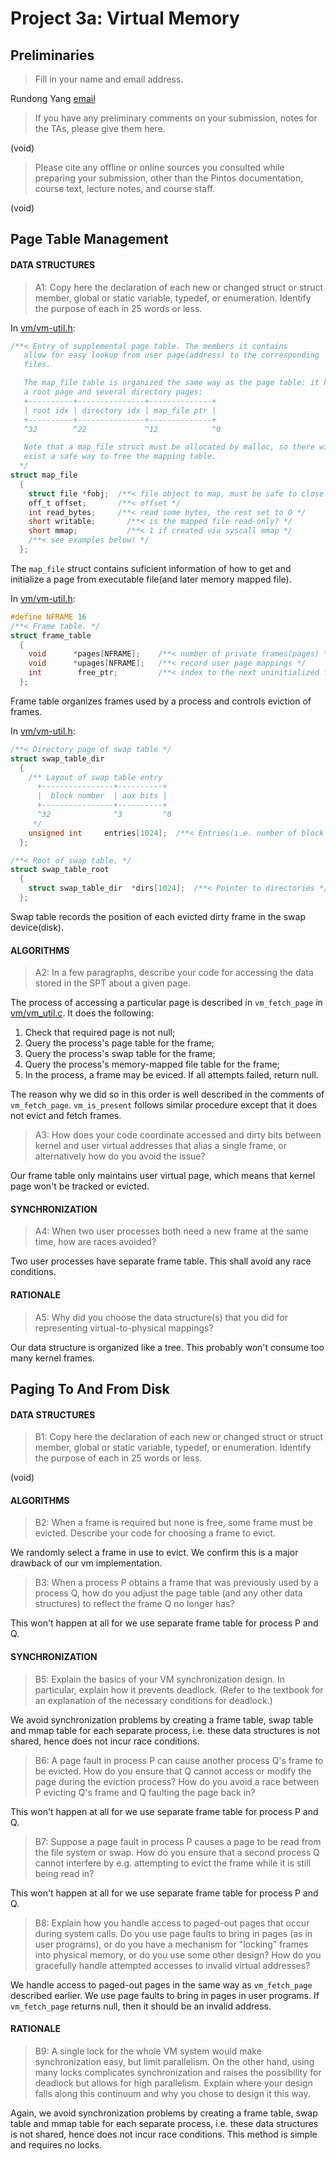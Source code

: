 # Project 3a: Virtual Memory

## Preliminaries

>Fill in your name and email address.

Rundong Yang <a href="mailto:3096842671@qq.com">email</a>

>If you have any preliminary comments on your submission, notes for the TAs, please give them here.

(void)

>Please cite any offline or online sources you consulted while preparing your submission, other than the Pintos documentation, course text, lecture notes, and course staff.

(void)

## Page Table Management

#### DATA STRUCTURES

>A1: Copy here the declaration of each new or changed struct or struct member, global or static variable, typedef, or enumeration.  Identify the purpose of each in 25 words or less.

In [vm/vm-util.h](../src/vm/vm-util.h):
```c
/**< Entry of supplemental page table. The members it contains
   allow for easy lookup from user page(address) to the corresponding
   files.

   The map_file table is organized the same way as the page table; it has
   a root page and several directory pages:
   +----------+---------------+--------------+
   | root idx | directory idx | map_file ptr |
   +----------+---------------+--------------+
   ^32        ^22             ^12            ^0

   Note that a map_file struct must be allocated by malloc, so there will
   exist a safe way to free the mapping table.
  */
struct map_file 
  {
    struct file *fobj;  /**< file object to map, must be safe to close */
    off_t offset;       /**< offset */
    int read_bytes;     /**< read some bytes, the rest set to 0 */
    short writable;       /**< is the mapped file read-only? */
    short mmap;           /**< 1 if created via syscall mmap */
    /**< see examples below! */
  };
```
The `map_file` struct contains suficient information of how to get and initialize a page from
executable file(and later memory mapped file).

In [vm/vm-util.h](../src/vm/vm-util.h):
```c
#define NFRAME 16
/**< Frame table. */
struct frame_table
  {
    void      *pages[NFRAME];    /**< number of private frames(pages) */
    void      *upages[NFRAME];   /**< record user page mappings */
    int        free_ptr;         /**< index to the next uninitialized frame */
  };
```
Frame table organizes frames used by a process and controls eviction of frames.

In [vm/vm-util.h](../src/vm/vm-util.h):
```c
/**< Directory page of swap table */
struct swap_table_dir
  {
    /** Layout of swap table entry
      +----------------+----------+
      |  block number  | aux bits |
      +----------------+----------+
      ^32              ^3         ^0
     */
    unsigned int     entries[1024];  /**< Entries(i.e. number of block ids) */
  };

/**< Root of swap table. */
struct swap_table_root
  {
    struct swap_table_dir  *dirs[1024];  /**< Pointer to directories */
  };
```
Swap table records the position of each evicted dirty frame in the swap device(disk).

#### ALGORITHMS

>A2: In a few paragraphs, describe your code for accessing the data
>stored in the SPT about a given page.

The process of accessing a particular page is described in `vm_fetch_page` in
[vm/vm_util.c](../src/vm/vm_util.c). It does the following:
<ol>
  <li>Check that required page is not null;</li>
  <li>Query the process's page table for the frame; </li>
  <li>Query the process's swap table for the frame; </li>
  <li>Query the process's memory-mapped file table for the frame; </li>
  <li>In the process, a frame may be eviced. If all attempts failed, return null. </li>
</ol>

The reason why we did so in this order is well described in the comments of `vm_fetch_page`.
`vm_is_present` follows similar procedure except that it does not evict and fetch frames.


>A3: How does your code coordinate accessed and dirty bits between
>kernel and user virtual addresses that alias a single frame, or
>alternatively how do you avoid the issue?

Our frame table only maintains user virtual page, which means that kernel page won't be tracked or evicted.

#### SYNCHRONIZATION

>A4: When two user processes both need a new frame at the same time,
>how are races avoided?

Two user processes have separate frame table. This shall avoid any race conditions.

#### RATIONALE

>A5: Why did you choose the data structure(s) that you did for
>representing virtual-to-physical mappings?

Our data structure is organized like a tree. This probably won't consume too many kernel frames.

## Paging To And From Disk

#### DATA STRUCTURES

>B1: Copy here the declaration of each new or changed struct or struct member, global or static variable, typedef, or enumeration.  Identify the purpose of each in 25 words or less.

(void)

#### ALGORITHMS

>B2: When a frame is required but none is free, some frame must be
>evicted.  Describe your code for choosing a frame to evict.

We randomly select a frame in use to evict. We confirm this is a major drawback of
our vm implementation.

>B3: When a process P obtains a frame that was previously used by a
>process Q, how do you adjust the page table (and any other data
>structures) to reflect the frame Q no longer has?

This won't happen at all for we use separate frame table for process P and Q.

#### SYNCHRONIZATION

>B5: Explain the basics of your VM synchronization design.  In
>particular, explain how it prevents deadlock.  (Refer to the
>textbook for an explanation of the necessary conditions for
>deadlock.)

We avoid synchronization problems by creating a frame table, swap table and mmap table
for each separate process, i.e. these data structures is not shared, hence does not incur 
race conditions.

>B6: A page fault in process P can cause another process Q's frame
>to be evicted.  How do you ensure that Q cannot access or modify
>the page during the eviction process?  How do you avoid a race
>between P evicting Q's frame and Q faulting the page back in?

This won't happen at all for we use separate frame table for process P and Q.

>B7: Suppose a page fault in process P causes a page to be read from
>the file system or swap.  How do you ensure that a second process Q
>cannot interfere by e.g. attempting to evict the frame while it is
>still being read in?

This won't happen at all for we use separate frame table for process P and Q.

>B8: Explain how you handle access to paged-out pages that occur
>during system calls.  Do you use page faults to bring in pages (as
>in user programs), or do you have a mechanism for "locking" frames
>into physical memory, or do you use some other design?  How do you
>gracefully handle attempted accesses to invalid virtual addresses?

We handle access to paged-out pages in the same way as `vm_fetch_page` described earlier.
We use page faults to bring in pages in user programs. If `vm_fetch_page` returns null, then
it should be an invalid address. 

#### RATIONALE

>B9: A single lock for the whole VM system would make
>synchronization easy, but limit parallelism.  On the other hand,
>using many locks complicates synchronization and raises the
>possibility for deadlock but allows for high parallelism.  Explain
>where your design falls along this continuum and why you chose to
>design it this way.

Again, we avoid synchronization problems by creating a frame table, swap table and mmap table
for each separate process, i.e. these data structures is not shared, hence does not incur 
race conditions. This method is simple and requires no locks.